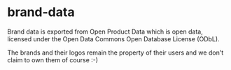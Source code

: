 brand-data
==========
Brand data is exported from Open Product Data which is open data, licensed under the Open Data Commons Open Database License (ODbL).

The brands and their logos remain the property of their users and we don't claim to own them of course :-)
